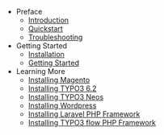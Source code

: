 - Preface
    - [Introduction](?file=introduction)
    - [Quickstart](?file=)
    - [Troubleshooting](?file=)
- Getting Started
    - [Installation](?file=installation)
    - [Getting Started](?file=gettingstarted)
- Learning More
    - [Installing Magento](?file=)
    - [Installing TYPO3 6.2](?file=)
    - [Installing TYPO3 Neos](?file=)
    - [Installing Wordpress](?file=)
    - [Installing Laravel PHP Framework](?file=)
    - [Installing TYPO3 flow PHP Framework](?file=)
